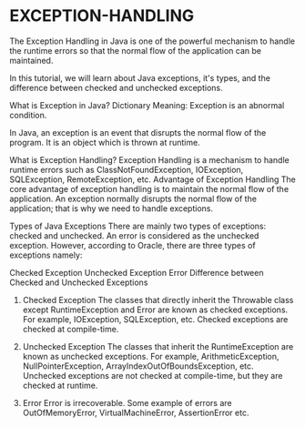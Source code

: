 # EXCEPTION-HANDLING

The Exception Handling in Java is one of the powerful mechanism to handle the runtime errors so that the normal flow of the application can be maintained.

In this tutorial, we will learn about Java exceptions, it's types, and the difference between checked and unchecked exceptions.

What is Exception in Java?
Dictionary Meaning: Exception is an abnormal condition.

In Java, an exception is an event that disrupts the normal flow of the program. It is an object which is thrown at runtime.


What is Exception Handling?
Exception Handling is a mechanism to handle runtime errors such as ClassNotFoundException, IOException, SQLException, RemoteException, etc.
Advantage of Exception Handling
The core advantage of exception handling is to maintain the normal flow of the application. An exception normally disrupts the normal flow of the application; that is why we need to handle exceptions. 

Types of Java Exceptions
There are mainly two types of exceptions: checked and unchecked. An error is considered as the unchecked exception. However, according to Oracle, there are three types of exceptions namely:

Checked Exception
Unchecked Exception
Error
Difference between Checked and Unchecked Exceptions
1) Checked Exception
The classes that directly inherit the Throwable class except RuntimeException and Error are known as checked exceptions. For example, IOException, SQLException, etc. Checked exceptions are checked at compile-time.

2) Unchecked Exception
The classes that inherit the RuntimeException are known as unchecked exceptions. For example, ArithmeticException, NullPointerException, ArrayIndexOutOfBoundsException, etc. Unchecked exceptions are not checked at compile-time, but they are checked at runtime.

3) Error
Error is irrecoverable. Some example of errors are OutOfMemoryError, VirtualMachineError, AssertionError etc.
